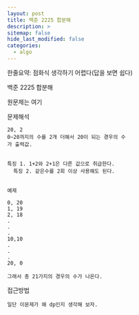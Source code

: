 ```yaml
---
layout: post
title: 백준 2225 합분해
description: >
sitemap: false
hide_last_modified: false
categories:
  - algo
---
```

한줄요약: 점화식 생각하기 어렵다(답을 보면 쉽다)

백준 2225 합분해

원문제는 여기

문제해석

    20, 2
    0~20까지의 수를 2개 더해서 20이 되는 경우의 수
    가 출력값.


    특징 1. 1+2와 2+1은 다른 값으로 취급한다.
	  특징 2. 같은수를 2회 이상 사용해도 된다.


	예제

	0, 20
	1, 19
	2, 18
	.
	.
	.
	10,10
	.
	.
	.
	20, 0

	그래서 총 21가지의 경우의 수가 나온다.

접근방법

	일단 이문제가 왜 dp인지 생각해 보자.
